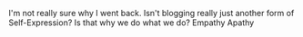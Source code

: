 I'm not really sure why I went back. 
Isn't blogging really just another form of Self-Expression?
Is that why we do what we do?
Empathy
Apathy

